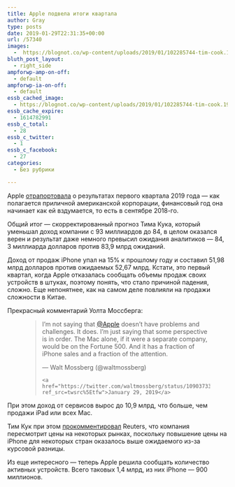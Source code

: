 ```yaml
---
title: Apple подвела итоги квартала
author: Gray
type: posts
date: 2019-01-29T22:31:35+00:00
url: /57340
images:
  -  https://blognot.co/wp-content/uploads/2019/01/102285744-tim-cook.1910x1000.jpg
bluth_post_layout:
  - right_side
ampforwp-amp-on-off:
  - default
ampforwp-ia-on-off:
  - default
essb_cached_image:
  - https://blognot.co/wp-content/uploads/2019/01/102285744-tim-cook.1910x1000.jpg
essb_cache_expire:
  - 1614782991
essb_c_total:
  - 28
essb_c_twitter:
  - 1
essb_c_facebook:
  - 27
categories:
  - Без рубрики

---
```








Apple [отрапортовала][1] о результатах первого квартала 2019 года — как полагается приличной американской корпорации, финансовый год она начинает как ей вздумается, то есть в сентябре 2018-го. 

Общий итог — скорректированный прогноз Тима Кука, который уменьшал доход компании с 93 миллиардов до 84, в целом оказался верен и результат даже немного превысил ожидания аналитиков — 84, 3 миллиарда долларов против 83,9 млрд ожиданий.

Доход от продаж iPhone упал на 15% к прошлому году и составил 51,98 млрд долларов против ожидаемых 52,67 млрд. Кстати, это первый квартал, когда Apple отказалась сообщать объемы продаж своих устройств в штуках, поэтому понять, что стало причиной падения, сложно. Еще непонятнее, как на самом деле повлияли на продажи сложности в Китае.

Прекрасный комментарий Уолта Моссберга:<figure class="wp-block-embed-twitter wp-block-embed is-type-rich is-provider-twitter">

<div class="wp-block-embed__wrapper">
  <blockquote class="twitter-tweet" data-width="550" data-dnt="true">
    <p lang="en" dir="ltr">
      I’m not saying that <a href="https://twitter.com/Apple?ref_src=twsrc%5Etfw">@Apple</a> doesn’t have problems and challenges. It does. I’m just saying that some perspective is in order. The Mac alone, if it were a separate company, would be on the Fortune 500. And it has a fraction of iPhone sales and a fraction of the attention.
    </p>&mdash; Walt Mossberg (@waltmossberg) 
    
    <a href="https://twitter.com/waltmossberg/status/1090373363468587008?ref_src=twsrc%5Etfw">January 29, 2019</a>
  </blockquote>
</figure> 

При этом доход от сервисов вырос до 10,9 млрд, что больше, чем продажи iPad или всех Mac. 

Тим Кук при этом [прокомментировал][2] Reuters, что компания пересмотрит цены на некоторых рынках, поскольку повышение цены на iPhone для некоторых стран оказалось выше ожидаемого из-за курсовой разницы.

Из еще интересного — теперь Apple решила сообщать количество активных устройств. Всего таковых 1,4 млрд, из них iPhone — 900 миллионов.

 [1]: https://www.cnbc.com/2019/01/29/apple-q1-2019-earnings.html
 [2]: https://uk.reuters.com/article/uk-apple-results/apple-sees-sales-largely-below-wall-street-as-iphone-demand-weak-idUKKCN1PN2WD